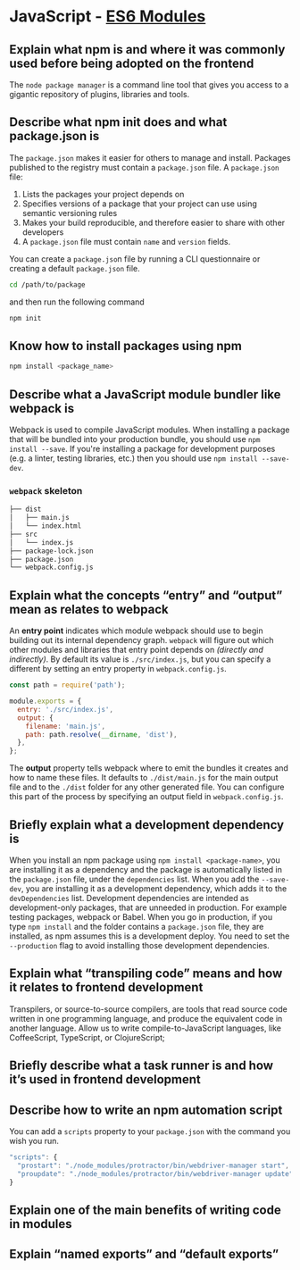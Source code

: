 # JavaScript - [ES6 Modules](https://www.theodinproject.com/paths/full-stack-javascript/courses/javascript/lessons/es6-modules)

## Explain what npm is and where it was commonly used before being adopted on the frontend
The `node package manager` is a command line tool that gives you access to a gigantic repository of plugins, libraries and tools.

## Describe what npm init does and what package.json is
The `package.json` makes it easier for others to manage and install. Packages published to the registry must contain a `package.json` file.
A `package.json` file:
1. Lists the packages your project depends on
2. Specifies versions of a package that your project can use using semantic versioning rules
3. Makes your build reproducible, and therefore easier to share with other developers
4. A `package.json` file must contain `name` and `version` fields.

You can create a `package.jso`n file by running a CLI questionnaire or creating a default `package.json` file.
```sh
cd /path/to/package
```
and then run the following command
```sh
npm init
```

## Know how to install packages using npm
```sh
npm install <package_name>
```

## Describe what a JavaScript module bundler like webpack is
Webpack is used to compile JavaScript modules. When installing a package that will be bundled into your production bundle, you should use `npm install --save`.
If you're installing a package for development purposes (e.g. a linter, testing libraries, etc.) then you should use `npm install --save-dev`.

### `webpack` skeleton
```sh
├── dist
│   ├── main.js
│   └── index.html
├── src
│   └── index.js
├── package-lock.json
├── package.json
└── webpack.config.js
```

## Explain what the concepts “entry” and “output” mean as relates to webpack
An **entry point** indicates which module webpack should use to begin building out its internal dependency graph. `webpack` will figure out which other modules and libraries that entry point depends on _(directly and indirectly)_. By default its value is `./src/index.js`, but you can specify a different by setting an entry property in `webpack.config.js`.
```js
const path = require('path');

module.exports = {
  entry: './src/index.js',
  output: {
    filename: 'main.js',
    path: path.resolve(__dirname, 'dist'),
  },
};
```
The **output** property tells webpack where to emit the bundles it creates and how to name these files. It defaults to `./dist/main.js` for the main output file and to the `./dist` folder for any other generated file. You can configure this part of the process by specifying an output field in `webpack.config.js`.

## Briefly explain what a development dependency is
When you install an npm package using `npm install <package-name>`, you are installing it as a dependency and the package is automatically listed in the `package.json` file, under the `dependencies` list. When you add the `--save-dev`, you are installing it as a development dependency, which adds it to the `devDependencies` list.
Development dependencies are intended as development-only packages, that are unneeded in production. For example testing packages, webpack or Babel.
When you go in production, if you type `npm install` and the folder contains a `package.json` file, they are installed, as npm assumes this is a development deploy.
You need to set the `--production` flag to avoid installing those development dependencies.

## Explain what “transpiling code” means and how it relates to frontend development
Transpilers, or source-to-source compilers, are tools that read source code written in one programming language, and produce the equivalent code in another language.
Allow us to write compile-to-JavaScript languages, like CoffeeScript, TypeScript, or ClojureScript;

## Briefly describe what a task runner is and how it’s used in frontend development
## Describe how to write an npm automation script
You can add a `scripts` property to your `package.json` with the command you wish you run.
```js
"scripts": {
  "prostart": "./node_modules/protractor/bin/webdriver-manager start",
  "proupdate": "./node_modules/protractor/bin/webdriver-manager update"
}
```

## Explain one of the main benefits of writing code in modules
## Explain “named exports” and “default exports”
